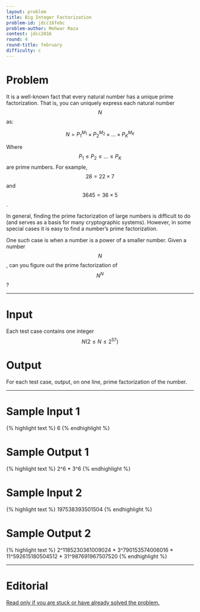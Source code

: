 ```yaml
---
layout: problem
title: Big Integer Factorization
problem-id: jdcc16febc
problem-author: Mehwar Raza
contest: jdcc2016
round: 4
round-title: february
difficulty: c
---
```


# Problem
It is a well-known fact that every natural number has a unique prime factorization. That is, you can uniquely express each natural number $$N$$ as:

$$N = P_1^{M_1} \times P_2^{M_2} \times \ldots \times P_K^{M_K}$$

Where $$P_1 \leq P_2 \leq \ldots \leq P_K$$ are prime numbers. For example, $$28 = 22 \times 7$$ and $$3645 = 36 \times 5$$.

In general, finding the prime factorization of large numbers is difficult to do (and serves as a basis for many cryptographic systems). However, in some special cases it is easy to find a number’s prime factorization.

One such case is when a number is a power of a smaller number. Given a number $$N$$, can you figure out the prime factorization of $$N^N$$?

---

# Input
Each test case contains one integer $$N (2 \leq N \leq 2^{57})$$

# Output
For each test case, output, on one line, prime factorization of the number.

---

# Sample Input 1
{% highlight text %}
6
{% endhighlight %}

# Sample Output 1
{% highlight text %}
2^6 * 3^6
{% endhighlight %}

# Sample Input 2
{% highlight text %}
197538393501504
{% endhighlight %}

# Sample Output 2
{% highlight text %}
2^1185230361009024 * 3^790153574006016 * 11^592615180504512 * 31^987691967507520
{% endhighlight %}

---

# Editorial
[Read only if you are stuck or have already solved the problem.](/cpt-editorials/jdcc/2016/february/c)
